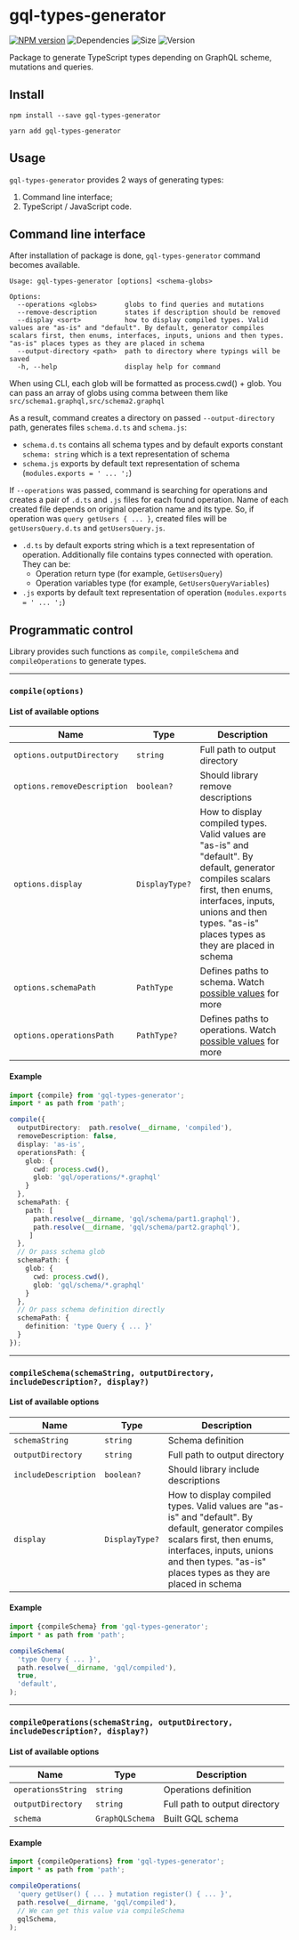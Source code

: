 gql-types-generator
===

[![NPM version][npm-image]][npm-url]
![Dependencies][deps-image]
![Size][size-image]
![Version][version-image]

[deps-image]: https://img.shields.io/david/wolframdeus/gql-types-generator
[npm-image]: https://img.shields.io/npm/dm/gql-types-generator
[npm-url]: https://www.npmjs.com/package/gql-types-generator
[size-image]: https://img.shields.io/bundlephobia/minzip/gql-types-generator
[version-image]: https://img.shields.io/npm/v/gql-types-generator

Package to generate TypeScript types depending on GraphQL scheme, mutations and 
queries.

## Install
```
npm install --save gql-types-generator
```
```
yarn add gql-types-generator
```

## Usage
`gql-types-generator` provides 2 ways of generating types:
1. Command line interface;
2. TypeScript / JavaScript code.

## Command line interface
After installation of package is done, `gql-types-generator` command
becomes available.

```
Usage: gql-types-generator [options] <schema-globs>

Options:
  --operations <globs>       globs to find queries and mutations
  --remove-description       states if description should be removed
  --display <sort>           how to display compiled types. Valid values are "as-is" and "default". By default, generator compiles scalars first, then enums, interfaces, inputs, unions and then types. "as-is" places types as they are placed in schema
  --output-directory <path>  path to directory where typings will be saved
  -h, --help                 display help for command
```

When using CLI, each glob will be formatted as process.cwd() + glob. You can
pass an array of globs using comma between them like `src/schema1.graphql,src/schema2.graphql`

As a result, command creates a directory on passed `--output-directory` path,
generates files `schema.d.ts` and `schema.js`:
 
- `schema.d.ts` contains all schema types and by default exports constant `schema: string` which
is a text representation of schema
- `schema.js` exports by default text representation of schema (`modules.exports = ' ... ';`)

If `--operations` was passed, command is searching for operations and creates a
pair of `.d.ts` and `.js` files for each found operation. Name of each created
file depends on original operation name and its type. So, if operation was
`query getUsers { ... }`, created files will be `getUsersQuery.d.ts` and
`getUsersQuery.js`.

- `.d.ts` by default exports string which is a text representation of operation.
Additionally file contains types connected with operation. They can be:
    - Operation return type (for example, `GetUsersQuery`)
    - Operation variables type (for example, `GetUsersQueryVariables`)
- `.js` exports by default text representation of operation (`modules.exports = ' ... ';`) 

## Programmatic control
Library provides such functions as `compile`, `compileSchema` and 
`compileOperations` to generate types.

---

### `compile(options)`
#### List of available options

| Name | Type | Description |
|---|---|---|
| `options.outputDirectory` | `string` | Full path to output directory |
| `options.removeDescription` | `boolean?` | Should library remove descriptions |
| `options.display` | `DisplayType?` | How to display compiled types. Valid values are "as-is" and "default". By default, generator compiles scalars first, then enums, interfaces, inputs, unions and then types. "as-is" places types as they are placed in schema |
| `options.schemaPath` | `PathType` | Defines paths to schema. Watch [possible values](https://github.com/wolframdeus/gql-types-generator/blob/master/src/types/compilation.ts#L23-L26) for more |
| `options.operationsPath` | `PathType?` | Defines paths to operations. Watch [possible values](https://github.com/wolframdeus/gql-types-generator/blob/master/src/types/compilation.ts#L23-L26) for more |

#### Example
```typescript
import {compile} from 'gql-types-generator';
import * as path from 'path';

compile({
  outputDirectory:  path.resolve(__dirname, 'compiled'),
  removeDescription: false,
  display: 'as-is',
  operationsPath: {
    glob: {
      cwd: process.cwd(),
      glob: 'gql/operations/*.graphql'
    }
  },
  schemaPath: {
    path: [
      path.resolve(__dirname, 'gql/schema/part1.graphql'),
      path.resolve(__dirname, 'gql/schema/part2.graphql'),
     ]
  },
  // Or pass schema glob
  schemaPath: {
    glob: {
      cwd: process.cwd(),
      glob: 'gql/schema/*.graphql'
    }
  },
  // Or pass schema definition directly
  schemaPath: {
    definition: 'type Query { ... }'
  }
});
```

---

### `compileSchema(schemaString, outputDirectory, includeDescription?, display?)`
#### List of available options

| Name | Type | Description |
|---|---|---|
| `schemaString` | `string` | Schema definition |
| `outputDirectory` | `string` | Full path to output directory |
| `includeDescription` | `boolean?` | Should library include descriptions |
| `display` | `DisplayType?` | How to display compiled types. Valid values are "as-is" and "default". By default, generator compiles scalars first, then enums, interfaces, inputs, unions and then types. "as-is" places types as they are placed in schema |

#### Example
```typescript
import {compileSchema} from 'gql-types-generator';
import * as path from 'path';

compileSchema(
  'type Query { ... }',
  path.resolve(__dirname, 'gql/compiled'),
  true,
  'default',
);
```

---

### `compileOperations(schemaString, outputDirectory, includeDescription?, display?)`
#### List of available options

| Name | Type | Description |
|---|---|---|
| `operationsString` | `string` | Operations definition |
| `outputDirectory` | `string` | Full path to output directory |
| `schema` | `GraphQLSchema` | Built GQL schema |

#### Example
```typescript
import {compileOperations} from 'gql-types-generator';
import * as path from 'path';

compileOperations(
  'query getUser() { ... } mutation register() { ... }',
  path.resolve(__dirname, 'gql/compiled'),
  // We can get this value via compileSchema
  gqlSchema,
);
```
